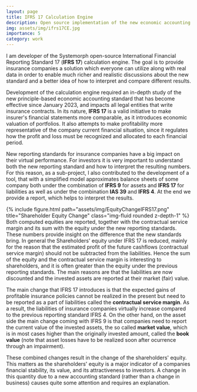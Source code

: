 ```yaml
---
layout: page
title: IFRS 17 Calculation Engine
description: Open source implementation of the new economic accounting standard
img: assets/img/ifrs17CE.jpg
importance: 5
category: work
---
```


I am developer of the Systemorph open-source International Financial Reporting Standard 17 (**IFRS 17**) calculation engine. 
The goal is to provide insurance companies a solution which everyone can utilize along with real data in order to enable 
much richer and realistic discussions about the new standard and a better idea of how to interpret and compare different results. 

Development of the calculation engine required an in-depth study of the new principle-based economic accounting standard
that has become effective since January 2023, and impacts all legal entities that write insurance contracts.
In its nature, **IFRS 17** is a valid initiative to make insurer's financial statements more comparable, as it introduces
economic valuation of portfolios. It also attempts to make profitability more representative of the company current 
financial situation, since it regulates how the profit and loss must be recognized and allocated to each financial period.

New reporting standards for insurance companies have a big impact on their virtual performance. 
For investors it is very important to understand both the new reporting standard and how to interpret the resulting numbers.
For this reason, as a sub-project, I also contributed to the development of a tool, that with a simplified model approximates balance sheets 
of some company both under the combination of **IFRS 9** for assets and **IFRS 17** for liabilities as well as under the combination 
**IAS 39** and **IFRS 4**. At the end we provide a report, which helps to interpret the results.

<div class="row">
    <div class="col-sm mt-3 mt-md-0">
        {% include figure.html path="assets/img/EquityChangeIFRS17.png" title="Shareholder Equity Change" class="img-fluid rounded z-depth-1" %}
    </div>
</div>
<div class="caption">
    Both computed equities are reported, together with the contractual service margin and its sum with the equity under the new reporting standards. 
These numbers provide insight on the difference that the new standards bring. In general the Shareholders' equity under IFRS 17 is reduced, 
mainly for the reason that the estimated profit of the future cashflows (contractual service margin) should not be subtracted from the liabilities. 
Hence the sum of the equity and the contractual service margin is interesting to shareholders, and it is often greater than the equity under the previous reporting standards. 
The main reasons are that the liabilities are now discounted and the invested assets are reported at their market (fair) value.    
</div>

The main change that IFRS 17 introduces is that the expected gains of profitable insurance policies cannot be realized 
in the present but need to be reported as a part of liabilities called the **contractual service margin**. 
As a result, the liabilities of insurance companies virtually increase compared to the previous reporting standard IFRS 4. 
On the other hand, on the asset side the main change coming with IFRS 9 is that companies need to report the current value of the invested assets, 
the so called **market value**, which is in most cases higher than the originally invested amount, called the **book value** 
(note that asset losses have to be realized soon after ocurrence through an impairment). 

These combined changes result in the change of the shareholders' equity. This matters as the shareholders' equity 
is a major indicator of a companies financial stability, its value, and its attractiveness to investors. 
A change in this quantity due to a new accounting standard (rather than a change in business) causes quite some attention and requires an explanation.


